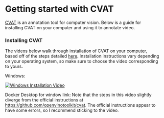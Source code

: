 # Getting started with CVAT 

[CVAT](https://github.com/openvinotoolkit/cvat) is an annotation tool for computer vision. Below is a guide for installing CVAT on your computer and using it to annotate video. 

### Installing CVAT
The videos below walk through installation of CVAT on your computer, based off of the steps detailed [here](https://github.com/openvinotoolkit/cvat). Installation instructions vary depending on your operating system, so make sure to choose the video corresponding to yours. 


Windows:


[![Windows Installation Video](https://img.youtube.com/vi/YRvhurhU1QU/0.jpg)](https://www.youtube.com/watch?v=YRvhurhU1QU)

Docker Desktop for window link: 
Note that the steps in this video slightly diverge from the official instructions at https://github.com/openvinotoolkit/cvat. The official instructions appear to have some errors, so I recommend sticking to the video. 


